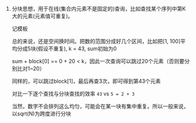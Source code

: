 1.  分块思想，用于在线(集合内元素不是固定的)查询，比如查找某个序列中第K大的元素(元素值可重复)。

    记模板
    
    总的来说，还是空间换时间。把数的范围分成好几个区间，比如把[1, 100]平均分成5块(假设不重复), k = 43, sum初始为0
    
    sum + block[0] == 0 + 20 < k，因此一次查询可以跳过20个元素（否则要分别比对1~20）
    
    同样的，可以跳过block[1]，最后再查3次，即可得到第43个元素
    
    对比一下逐个查找与分块查找的效率 `43` vs `5 = 2 + 3`
    
    当然，数字不会排列这么均匀，可能会在某一块有集中重复。所以一般来说，以sqrt(N)为跨度进行分块
    